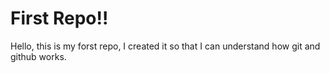 # First Repo!!
Hello, this is my forst repo, I created it so that I can understand how git and github works.

